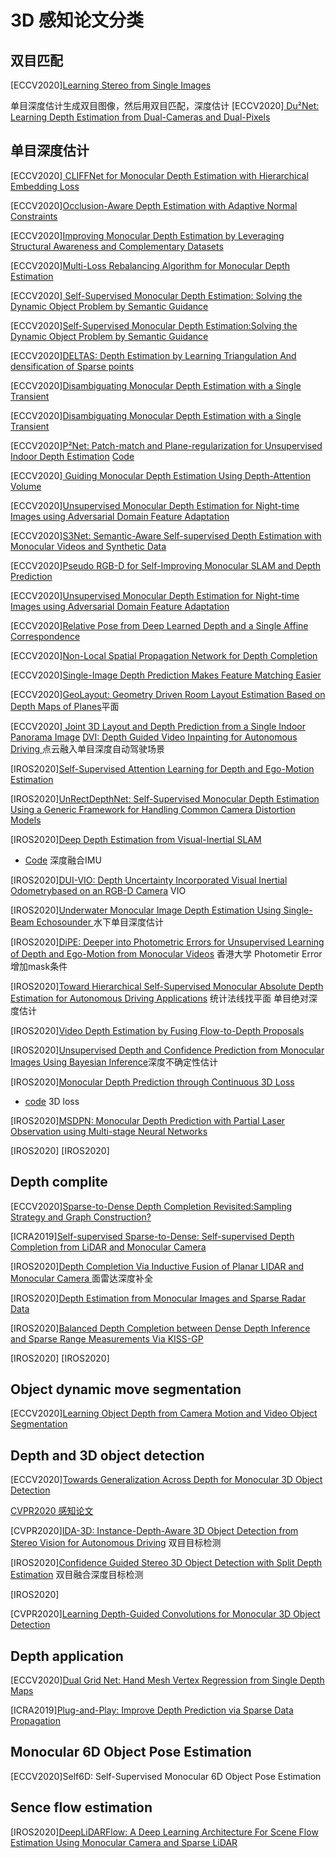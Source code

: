 
# 3D 感知论文分类

## 双目匹配
[ECCV2020][Learning Stereo from Single Images](https://www.ecva.net/papers/eccv_2020/papers_ECCV/papers/123460698.pdf)

单目深度估计生成双目图像，然后用双目匹配，深度估计
[ECCV2020][ Du²Net: Learning Depth Estimation from Dual-Cameras and Dual-Pixels](https://www.ecva.net/papers/eccv_2020/papers_ECCV/papers/123460562.pdf)


## 单目深度估计 
[ECCV2020][ CLIFFNet for Monocular Depth Estimation with Hierarchical Embedding Loss](https://www.ecva.net/papers/eccv_2020/papers_ECCV/papers/123500307.pdf)

[ECCV2020][Occlusion-Aware Depth Estimation with Adaptive Normal Constraints](https://www.ecva.net/papers/eccv_2020/papers_ECCV/papers/123540613.pdf)

[ECCV2020][Improving Monocular Depth Estimation by Leveraging Structural Awareness and Complementary Datasets](https://www.ecva.net/papers/eccv_2020/papers_ECCV/papers/123590086.pdf)

[ECCV2020][Multi-Loss Rebalancing Algorithm for Monocular Depth Estimation](https://www.ecva.net/papers/eccv_2020/papers_ECCV/papers/123620766.pdf)

[ECCV2020][ Self-Supervised Monocular Depth Estimation: Solving the Dynamic Object Problem by Semantic Guidance](https://www.ecva.net/papers/eccv_2020/papers_ECCV/papers/123650579.pdf)

[ECCV2020][Self-Supervised Monocular Depth Estimation:Solving the Dynamic Object Problem by Semantic Guidance](https://www.ecva.net/papers/eccv_2020/papers_ECCV/papers/123650579.pdf)

[ECCV2020][DELTAS: Depth Estimation by Learning Triangulation And densification of Sparse points](https://www.ecva.net/papers/eccv_2020/papers_ECCV/papers/123660103.pdf)

[ECCV2020][Disambiguating Monocular Depth Estimation with a Single Transient](https://www.ecva.net/papers/eccv_2020/papers_ECCV/papers/123660137.pdf)

[ECCV2020][Disambiguating Monocular Depth Estimation
with a Single Transient](https://www.ecva.net/papers/eccv_2020/papers_ECCV/papers/123660137.pdf)

[ECCV2020][P²Net: Patch-match and Plane-regularization for Unsupervised Indoor Depth Estimation](https://www.ecva.net/papers/eccv_2020/papers_ECCV/papers/123690205.pdf)
[Code](https://github.com/svip-lab/Indoor-SfMLearner)

[ECCV2020][ Guiding Monocular Depth Estimation Using Depth-Attention Volume](https://www.ecva.net/papers/eccv_2020/papers_ECCV/papers/123710579.pdf)

[ECCV2020][Unsupervised Monocular Depth Estimation for Night-time Images using Adversarial Domain Feature Adaptation](https://www.ecva.net/papers/eccv_2020/papers_ECCV/papers/123730443.pdf)

[ECCV2020][S3Net: Semantic-Aware Self-supervised Depth Estimation with Monocular Videos and Synthetic Data](https://www.ecva.net/papers/eccv_2020/papers_ECCV/papers/123750052.pdf)

[ECCV2020][Pseudo RGB-D for Self-Improving Monocular SLAM and Depth Prediction](https://www.ecva.net/papers/eccv_2020/papers_ECCV/papers/123560426.pdf)

[ECCV2020][Unsupervised Monocular Depth Estimation for Night-time Images using Adversarial Domain Feature Adaptation](https://www.ecva.net/papers/eccv_2020/papers_ECCV/papers/123730443.pdf)

[ECCV2020][Relative Pose from Deep Learned Depth and a Single Affine Correspondence](https://www.ecva.net/papers/eccv_2020/papers_ECCV/papers/123570613.pdf)

[ECCV2020][Non-Local Spatial Propagation Network for Depth Completion](https://www.ecva.net/papers/eccv_2020/papers_ECCV/papers/123580120.pdf)

[ECCV2020][Single-Image Depth Prediction Makes Feature Matching Easier](https://www.ecva.net/papers/eccv_2020/papers_ECCV/papers/123610460.pdf)

[ECCV2020][GeoLayout: Geometry Driven Room Layout Estimation Based on Depth Maps of Planes](https://www.ecva.net/papers/eccv_2020/papers_ECCV/html/2606_ECCV_2020_paper.php)平面

[ECCV2020][ Joint 3D Layout and Depth Prediction from a Single Indoor Panorama Image](https://www.ecva.net/papers/eccv_2020/papers_ECCV/papers/123610647.pdf)
[DVI: Depth Guided Video Inpainting for Autonomous Driving ](https://www.ecva.net/papers/eccv_2020/papers_ECCV/papers/123660001.pdf)
点云融入单目深度自动驾驶场景

[IROS2020][Self-Supervised Attention Learning for Depth and Ego-Motion Estimation](https://ras.papercept.net/proceedings/IROS20/0078.pdf)

[IROS2020][UnRectDepthNet: Self-Supervised Monocular Depth Estimation Using a Generic Framework for Handling Common Camera Distortion Models](https://ras.papercept.net/proceedings/IROS20/0504.pdf)

[IROS2020][Deep Depth Estimation from Visual-Inertial SLAM](https://ras.papercept.net/proceedings/IROS20/0714.pdf)
- [Code](https://github.com/MARSLab-UMN/vi_depth_completion) 深度融合IMU

[IROS2020][DUI-VIO: Depth Uncertainty Incorporated Visual Inertial Odometrybased on an RGB-D Camera](https://ras.papercept.net/proceedings/IROS20/0784.pdf) VIO 

[IROS2020][Underwater Monocular Image Depth Estimation Using Single-Beam Echosounder
](https://ras.papercept.net/proceedings/IROS20/0791.pdf) 水下单目深度估计 

[IROS2020][DiPE: Deeper into Photometric Errors for Unsupervised Learning of Depth and Ego-Motion from Monocular Videos](https://ras.papercept.net/proceedings/IROS20/0845.pdf) 香港大学 Photometir Error 增加mask条件

[IROS2020][Toward Hierarchical Self-Supervised Monocular Absolute Depth Estimation for Autonomous Driving Applications](https://ras.papercept.net/proceedings/IROS20/0898.pdf) 统计法线找平面 单目绝对深度估计

[IROS2020][Video Depth Estimation by Fusing Flow-to-Depth Proposals](https://ras.papercept.net/proceedings/IROS20/1028.pdf)

[IROS2020][Unsupervised Depth and Confidence Prediction from Monocular Images Using Bayesian Inference](https://ras.papercept.net/proceedings/IROS20/1057.pdf)深度不确定性估计

[IROS2020][Monocular Depth Prediction through Continuous 3D Loss](https://ras.papercept.net/proceedings/IROS20/1328.pdf)
- [code](https://youtu.be/5HL8BjSAY4Y) 3D loss

[IROS2020][MSDPN: Monocular Depth Prediction with Partial Laser Observation using Multi-stage Neural Networks](https://ras.papercept.net/proceedings/IROS20/1752.pdf)

[IROS2020][]()
[IROS2020][]()

## Depth complite
[ECCV2020][Sparse-to-Dense Depth Completion Revisited:Sampling Strategy and Graph Construction?](https://www.ecva.net/papers/eccv_2020/papers_ECCV/papers/123660681.pdf)

[ICRA2019][Self-supervised Sparse-to-Dense: Self-supervised Depth Completion from LiDAR and Monocular Camera](https://github.com/fangchangma/self-supervised-depth-completion)

[IROS2020][Depth Completion Via Inductive Fusion of Planar LIDAR and Monocular Camera ](https://ras.papercept.net/proceedings/IROS20/1560.pdf)面雷达深度补全

[IROS2020][Depth Estimation from Monocular Images and Sparse Radar Data](https://ras.papercept.net/proceedings/IROS20/1623.pdf)

[IROS2020][Balanced Depth Completion between Dense Depth Inference and Sparse Range Measurements Via KISS-GP](https://ras.papercept.net/proceedings/IROS20/2118.pdf)

[IROS2020][]()
[IROS2020][]()

## Object dynamic move segmentation 
[ECCV2020][Learning Object Depth from Camera Motion and Video Object Segmentation](https://www.ecva.net/papers/eccv_2020/papers_ECCV/papers/123520290.pdf)

## Depth and 3D object detection 
[ECCV2020][Towards Generalization Across Depth for Monocular 3D Object Detection ](https://www.ecva.net/papers/eccv_2020/papers_ECCV/papers/123670766.pdf)

[CVPR2020 感知论文](https://zhuanlan.zhihu.com/p/151596272)

[CVPR2020][IDA-3D: Instance-Depth-Aware 3D Object Detection from Stereo Vision for
Autonomous Driving](https://openaccess.thecvf.com/content_CVPR_2020/papers/Peng_IDA-3D_Instance-Depth-Aware_3D_Object_Detection_From_Stereo_Vision_for_Autonomous_CVPR_2020_paper.pdf) 双目目标检测

[IROS2020][Confidence Guided Stereo 3D Object Detection with Split Depth Estimation](https://ras.papercept.net/proceedings/IROS20/0123.pdf) 双目融合深度目标检测

[IROS2020][]()

[CVPR2020][Learning Depth-Guided Convolutions for Monocular 3D Object Detection](https://openaccess.thecvf.com/content_CVPR_2020/papers/Ding_Learning_Depth-Guided_Convolutions_for_Monocular_3D_Object_Detection_CVPR_2020_paper.pdf)

## Depth application  
[ECCV2020][Dual Grid Net: Hand Mesh Vertex Regression from Single Depth Maps](https://www.ecva.net/papers/eccv_2020/papers_ECCV/papers/123750443.pdf)

[ICRA2019][Plug-and-Play: Improve Depth Prediction via Sparse Data Propagation](https://arxiv.org/pdf/1812.08350.pdf)
##  Monocular 6D Object Pose Estimation
[ECCV2020]Self6D: Self-Supervised Monocular 6D Object Pose Estimation

## Sence flow estimation 
[IROS2020][DeepLiDARFlow: A Deep Learning Architecture For Scene Flow Estimation Using Monocular Camera and Sparse LiDAR](https://arxiv.org/pdf/2008.08136.pdf)
